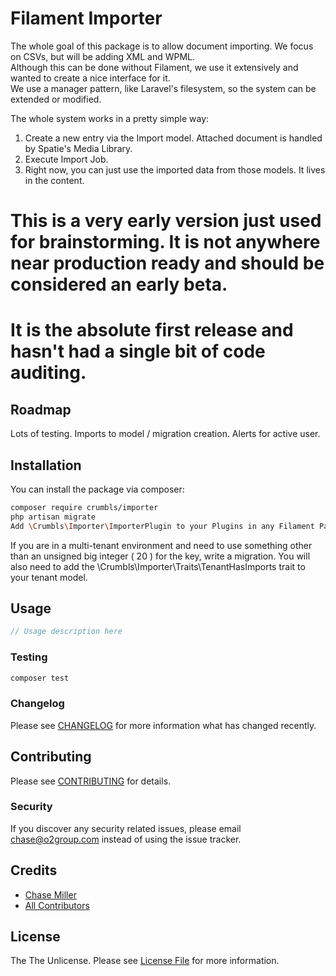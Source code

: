 # Filament Importer
The whole goal of this package is to allow document importing.  We focus on CSVs, but will be adding XML and WPML.  
Although this can be done without Filament, we use it extensively and wanted to create a nice interface for it.  
We use a manager pattern, like Laravel's filesystem, so the system can be extended or modified. 

The whole system works in a pretty simple way:
1) Create a new entry via the Import model.  Attached document is handled by Spatie's Media Library.
2) Execute Import Job.
3) Right now, you can just use the imported data from those models.  It lives in the content.


# This is a very early version just used for brainstorming.  It is not anywhere near production ready and should be considered an early beta.
# It is the absolute first release and hasn't had a single bit of code auditing.

## Roadmap
Lots of testing.
Imports to model / migration creation.
Alerts for active user.


## Installation

You can install the package via composer:

```bash
composer require crumbls/importer
php artisan migrate
Add \Crumbls\Importer\ImporterPlugin to your Plugins in any Filament Panel Provider.
```

If you are in a multi-tenant environment and need to use something other than an unsigned big integer ( 20 ) for the key, write a migration.
You will also need to add the \Crumbls\Importer\Traits\TenantHasImports trait to your tenant model.

## Usage

```php
// Usage description here
```

### Testing

```bash
composer test
```

### Changelog

Please see [CHANGELOG](CHANGELOG.md) for more information what has changed recently.

## Contributing

Please see [CONTRIBUTING](CONTRIBUTING.md) for details.

### Security

If you discover any security related issues, please email chase@o2group.com instead of using the issue tracker.

## Credits

- [Chase Miller](https://github.com/crumbls)
- [All Contributors](../../contributors)

## License

The The Unlicense. Please see [License File](LICENSE.md) for more information.